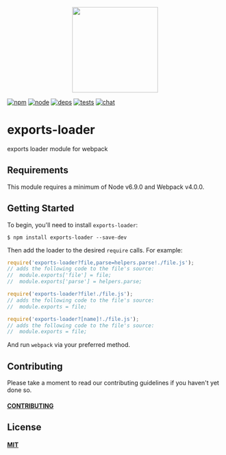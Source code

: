 <div align="center">
  <a href="https://github.com/webpack/webpack">
    <img width="200" height="200" src="https://webpack.js.org/assets/icon-square-big.svg">
  </a>
</div>

[![npm][npm]][npm-url]
[![node][node]][node-url]
[![deps][deps]][deps-url]
[![tests][tests]][tests-url]
[![chat][chat]][chat-url]

# exports-loader

exports loader module for webpack

## Requirements

This module requires a minimum of Node v6.9.0 and Webpack v4.0.0.

## Getting Started

To begin, you'll need to install `exports-loader`:

```console
$ npm install exports-loader --save-dev
```

Then add the loader to the desired `require` calls. For example:

```js
require('exports-loader?file,parse=helpers.parse!./file.js');
// adds the following code to the file's source:
//  module.exports['file'] = file;
//  module.exports['parse'] = helpers.parse;

require('exports-loader?file!./file.js');
// adds the following code to the file's source:
//  module.exports = file;

require('exports-loader?[name]!./file.js');
// adds the following code to the file's source:
//  module.exports = file;
```

And run `webpack` via your preferred method.

## Contributing

Please take a moment to read our contributing guidelines if you haven't yet done so.

#### [CONTRIBUTING](./.github/CONTRIBUTING.md)

## License

#### [MIT](./LICENSE)

[npm]: https://img.shields.io/npm/v/exports-loader.svg
[npm-url]: https://npmjs.com/package/exports-loader

[node]: https://img.shields.io/node/v/exports-loader.svg
[node-url]: https://nodejs.org

[deps]: https://david-dm.org/webpack-contrib/exports-loader.svg
[deps-url]: https://david-dm.org/webpack-contrib/exports-loader

[tests]: 	https://img.shields.io/circleci/project/github/webpack-contrib/exports-loader.svg
[tests-url]: https://circleci.com/gh/webpack-contrib/exports-loader

[cover]: https://codecov.io/gh/webpack-contrib/exports-loader/branch/master/graph/badge.svg
[cover-url]: https://codecov.io/gh/webpack-contrib/exports-loader

[chat]: https://img.shields.io/badge/gitter-webpack%2Fwebpack-brightgreen.svg
[chat-url]: https://gitter.im/webpack/webpack
